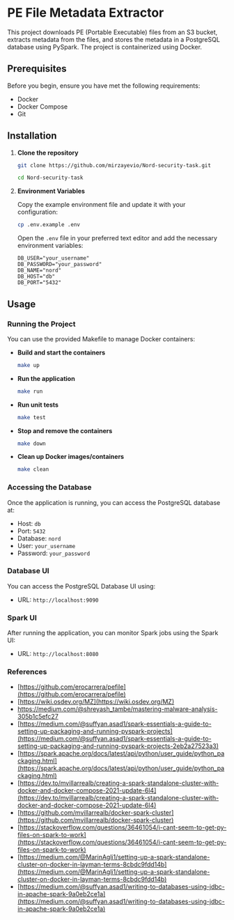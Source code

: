# PE File Metadata Extractor

This project downloads PE (Portable Executable) files from an S3 bucket, extracts metadata from the files, and stores the metadata in a PostgreSQL database using PySpark. The project is containerized using Docker.

## Prerequisites

Before you begin, ensure you have met the following requirements:
- Docker
- Docker Compose
- Git

## Installation

1. **Clone the repository**
    ```bash
    git clone https://github.com/mirzayevio/Nord-security-task.git
    ```
    ```bash
    cd Nord-security-task
    ```

2. **Environment Variables**

    Copy the example environment file and update it with your configuration:
    ```bash
    cp .env.example .env
    ```

    Open the `.env` file in your preferred text editor and add the necessary environment variables:
    ```
    DB_USER="your_username"
    DB_PASSWORD="your_password"
    DB_NAME="nord"
    DB_HOST="db"
    DB_PORT="5432"
    ```

## Usage

### Running the Project

You can use the provided Makefile to manage Docker containers:

- **Build and start the containers**
    ```bash
    make up
    ```

- **Run the application**
    ```bash
    make run
    ```

- **Run unit tests**
    ```bash
    make test
    ```

- **Stop and remove the containers**
    ```bash
    make down
    ```

- **Clean up Docker images/containers**
    ```bash
    make clean
    ```

### Accessing the Database

Once the application is running, you can access the PostgreSQL database at:
- Host: `db`
- Port: `5432`
- Database: `nord`
- User: `your_username`
- Password: `your_password`


### Database UI

You can access the PostgreSQL Database UI using:
- URL: `http://localhost:9090`

### Spark UI

After running the application, you can monitor Spark jobs using the Spark UI:
- URL: `http://localhost:8080`


### References

- [https://github.com/erocarrera/pefile](https://github.com/erocarrera/pefile)
- [https://wiki.osdev.org/MZ](https://wiki.osdev.org/MZ)
- https://medium.com/@shreyash_tambe/mastering-malware-analysis-305b1c5efc27
- [https://medium.com/@suffyan.asad1/spark-essentials-a-guide-to-setting-up-packaging-and-running-pyspark-projects](https://medium.com/@suffyan.asad1/spark-essentials-a-guide-to-setting-up-packaging-and-running-pyspark-projects-2eb2a27523a3)
- [https://spark.apache.org/docs/latest/api/python/user_guide/python_packaging.html](https://spark.apache.org/docs/latest/api/python/user_guide/python_packaging.html)
- [https://dev.to/mvillarrealb/creating-a-spark-standalone-cluster-with-docker-and-docker-compose-2021-update-6l4](https://dev.to/mvillarrealb/creating-a-spark-standalone-cluster-with-docker-and-docker-compose-2021-update-6l4)
- [https://github.com/mvillarrealb/docker-spark-cluster](https://github.com/mvillarrealb/docker-spark-cluster)
- [https://stackoverflow.com/questions/36461054/i-cant-seem-to-get-py-files-on-spark-to-work](https://stackoverflow.com/questions/36461054/i-cant-seem-to-get-py-files-on-spark-to-work)
- [https://medium.com/@MarinAgli1/setting-up-a-spark-standalone-cluster-on-docker-in-layman-terms-8cbdc9fdd14b](https://medium.com/@MarinAgli1/setting-up-a-spark-standalone-cluster-on-docker-in-layman-terms-8cbdc9fdd14b)
- [https://medium.com/@suffyan.asad1/writing-to-databases-using-jdbc-in-apache-spark-9a0eb2ce1a](https://medium.com/@suffyan.asad1/writing-to-databases-using-jdbc-in-apache-spark-9a0eb2ce1a)
